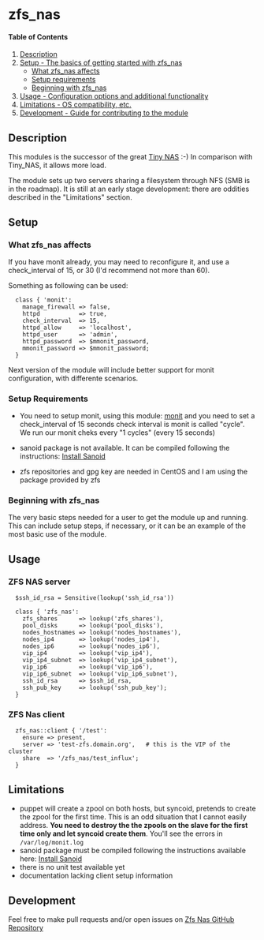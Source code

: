 # zfs_nas

#### Table of Contents

1. [Description](#description)
2. [Setup - The basics of getting started with zfs_nas](#setup)
    * [What zfs_nas affects](#what-zfs_nas-affects)
    * [Setup requirements](#setup-requirements)
    * [Beginning with zfs_nas](#beginning-with-zfs_nas)
3. [Usage - Configuration options and additional functionality](#usage)
4. [Limitations - OS compatibility, etc.](#limitations)
5. [Development - Guide for contributing to the module](#development)

## Description

This modules is the successor of the great [Tiny NAS](https://forge.puppet.com/maxadamo/tiny_nas) :-)
In comparison with Tiny_NAS, it allows more load.

The module sets up two servers sharing a filesystem through NFS (SMB is in the roadmap).
It is still at an early stage development: there are oddities described in the "Limitations" section.

## Setup

### What zfs_nas affects

If you have monit already, you may need to reconfigure it, and use a check_interval of 15, or 30 (I'd recommend not more than 60).

Something as following can be used:

```puppet
  class { 'monit':
    manage_firewall => false,
    httpd           => true,
    check_interval  => 15,
    httpd_allow     => 'localhost',
    httpd_user      => 'admin',
    httpd_password  => $mmonit_password,
    mmonit_password => $mmonit_password;
  }
```

Next version of the module will include better support for monit configuration, with differente scenarios.

### Setup Requirements

* You need to setup monit, using this module: [monit](https://forge.puppet.com/soli/monit) and you need to set a check_interval of 15 seconds
  check interval is monit is called "cycle". We run our monit cheks every "1 cycles" (every 15 seconds)

* sanoid package is not available. It can be compiled following the instructions: [Install Sanoid](https://github.com/jimsalterjrs/sanoid/blob/master/INSTALL.md)

* zfs repositories and gpg key are needed in CentOS and I am using the package provided by zfs

### Beginning with zfs_nas

The very basic steps needed for a user to get the module up and running. This can include setup steps, if necessary, or it can be an example of the most basic use of the module.

## Usage

### ZFS NAS server

```puppet
  $ssh_id_rsa = Sensitive(lookup('ssh_id_rsa'))

  class { 'zfs_nas':
    zfs_shares      => lookup('zfs_shares'),
    pool_disks      => lookup('pool_disks'),
    nodes_hostnames => lookup('nodes_hostnames'),
    nodes_ip4       => lookup('nodes_ip4'),
    nodes_ip6       => lookup('nodes_ip6'),
    vip_ip4         => lookup('vip_ip4'),
    vip_ip4_subnet  => lookup('vip_ip4_subnet'),
    vip_ip6         => lookup('vip_ip6'),
    vip_ip6_subnet  => lookup('vip_ip6_subnet'),
    ssh_id_rsa      => $ssh_id_rsa,
    ssh_pub_key     => lookup('ssh_pub_key');
  }
```

### ZFS Nas client

```puppet
  zfs_nas::client { '/test':
    ensure => present,
    server => 'test-zfs.domain.org',   # this is the VIP of the cluster
    share  => '/zfs_nas/test_influx';
  }
```

## Limitations

* puppet will create a zpool on both hosts, but syncoid, pretends to create the zpool for the first time. This is an odd situation that I cannot easily address. **You need to destroy the the zpools on the slave for the first time only and let syncoid create them**. You'll see the errors in `/var/log/monit.log`
* sanoid package must be compiled following the instructions available here: [Install Sanoid](https://github.com/jimsalterjrs/sanoid/blob/master/INSTALL.md)
* there is no unit test available yet
* documentation lacking client setup information

## Development

Feel free to make pull requests and/or open issues on [Zfs Nas GitHub Repository](https://github.com/maxadamo/zfs_nas)
